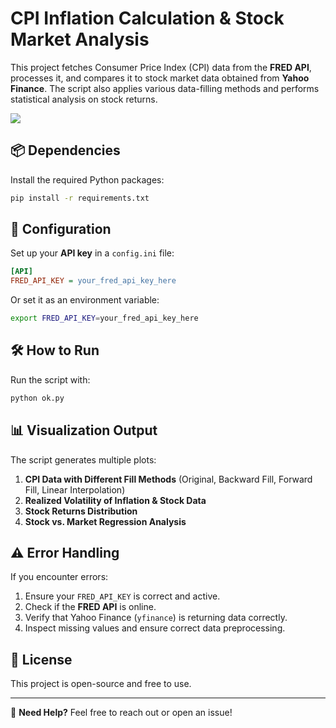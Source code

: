 # CPI Inflation Calculation & Stock Market Analysis

This project fetches Consumer Price Index (CPI) data from the **FRED API**, processes it, and compares it to stock market data obtained from **Yahoo Finance**. The script also applies various data-filling methods and performs statistical analysis on stock returns.

<img src="stock.gif">

## 📦 Dependencies
Install the required Python packages:
```sh
pip install -r requirements.txt
```

## 🔑 Configuration
Set up your **API key** in a `config.ini` file:
```ini
[API]
FRED_API_KEY = your_fred_api_key_here
```

Or set it as an environment variable:
```sh
export FRED_API_KEY=your_fred_api_key_here
```

## 🛠 How to Run
Run the script with:
```sh
python ok.py
```

## 📊 Visualization Output
The script generates multiple plots:
1. **CPI Data with Different Fill Methods** (Original, Backward Fill, Forward Fill, Linear Interpolation)
2. **Realized Volatility of Inflation & Stock Data**
3. **Stock Returns Distribution**
4. **Stock vs. Market Regression Analysis**

## ⚠️ Error Handling
If you encounter errors:
1. Ensure your `FRED_API_KEY` is correct and active.
2. Check if the **FRED API** is online.
3. Verify that Yahoo Finance (`yfinance`) is returning data correctly.
4. Inspect missing values and ensure correct data preprocessing.

## 📜 License
This project is open-source and free to use.

---

📩 **Need Help?** Feel free to reach out or open an issue!

